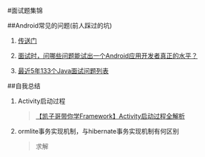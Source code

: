 #面试题集锦

##Android常见的问题(前人踩过的坑)

1. [传送门](https://github.com/leerduo/InterviewQuestion)

2. [面试时，问哪些问题能试出一个Android应用开发者真正的水平？](http://www.jianshu.com/p/74565bd741ab)

3. [最近5年133个Java面试问题列表](http://www.importnew.com/17232.html)

##自我总结

1. Activity启动过程
	>[【凯子哥带你学Framework】Activity启动过程全解析](http://blog.csdn.net/zhaokaiqiang1992/article/details/49428287)
2. ormlite事务实现机制，与hibernate事务实现机制有何区别

	>求解
	